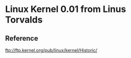 # Linux Kernel 0.01 from Linus Torvalds

## Reference
ftp://ftp.kernel.org/pub/linux/kernel/Historic/
